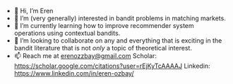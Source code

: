 - 👋 Hi, I’m Eren
- 👀 I’m (very generally) interested in bandit problems in matching markets.
- 🌱 I’m currently learning how to improve recommender system operations using contextual bandits.
- 💞️ I’m looking to collaborate on any and everything that is exciting in the bandit literature that is not *only* a topic of theoretical interest.
- 📫 Reach me at erenozzbay@gmail.com
Scholar: https://scholar.google.com/citations?user=rEjKyTcAAAAJ
Linkedin: https://www.linkedin.com/in/eren-ozbay/
